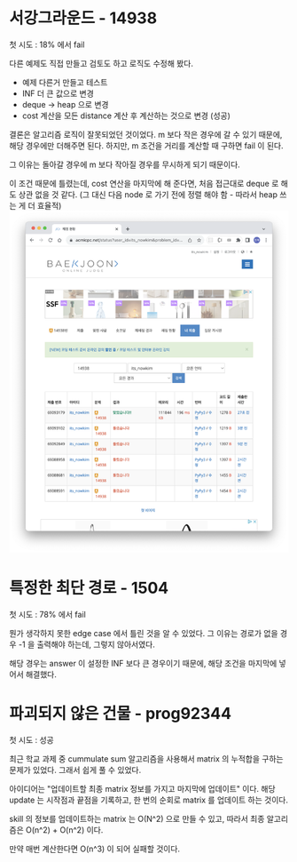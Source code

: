 # 서강그라운드 - 14938
첫 시도 : 18% 에서 fail

다른 예제도 직접 만들고 검토도 하고 로직도 수정해 봤다.
- 예제 다른거 만들고 테스트
- INF 더 큰 값으로 변경
- deque -> heap 으로 변경
- cost 계산을 모든 distance 계산 후 계산하는 것으로 변경 (성공)

결론은 알고리즘 로직이 잘못되었던 것이었다.
m 보다 작은 경우에 갈 수 있기 때문에, 해당 경우에만 더해주면 된다.
하지만, m 조건을 거리를 계산할 때 구하면 fail 이 된다.

그 이유는 돌아갈 경우에 m 보다 작아질 경우를 무시하게 되기 때문이다.

이 조건 때문에 틀렸는데, cost 연산을 마지막에 해 준다면,
처음 접근대로 deque 로 해도 상관 없을 것 같다.
(그 대신 다음 node 로 가기 전에 정렬 해야 함 - 따라서 heap 쓰는 게 더 효율적)
![슬픈 시도들](./boj.png)

# 특정한 최단 경로 - 1504
첫 시도 : 78% 에서 fail

뭔가 생각하지 못한 edge case 에서 틀린 것을 알 수 있었다.
그 이유는 경로가 없을 경우 -1 을 출력해야 하는데, 그렇지 않아서였다.

해당 경우는 answer 이 설정한 INF 보다 큰 경우이기 때문에, 해당 조건을 마지막에 넣어서 해결했다.

# 파괴되지 않은 건물 - prog92344
첫 시도 : 성공

최근 학교 과제 중 cummulate sum 알고리즘을 사용해서 matrix 의 누적합을 구하는 문제가 있었다.
그래서 쉽게 풀 수 있었다.

아이디어는 "업데이트할 최종 matrix 정보를 가지고 마지막에 업데이트" 이다.
해당 update 는 시작점과 끝점을 기록하고, 한 번의 순회로 matrix 를 업데이트 하는 것이다.

skill 의 정보를 업데이트하는 matrix 는 O(N^2) 으로 만들 수 있고,
따라서 최종 알고리즘은 O(n^2) + O(n^2) 이다.

만약 매번 계산한다면 O(n^3) 이 되어 실패할 것이다.

